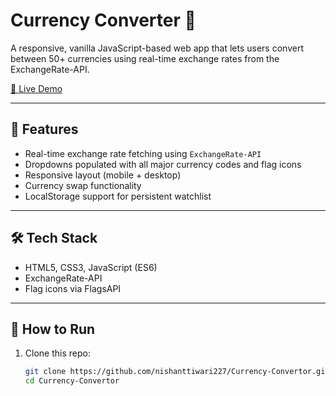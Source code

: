 # Currency Converter 💱

A responsive, vanilla JavaScript-based web app that lets users convert between 50+ currencies using real-time exchange rates from the ExchangeRate-API.

[🔗 Live Demo](https://nishanttiwari227.github.io/Currency-Converter/)

---

## 🚀 Features

- Real-time exchange rate fetching using `ExchangeRate-API`
- Dropdowns populated with all major currency codes and flag icons
- Responsive layout (mobile + desktop)
- Currency swap functionality
- LocalStorage support for persistent watchlist


---

## 🛠️ Tech Stack

- HTML5, CSS3, JavaScript (ES6)
- ExchangeRate-API
- Flag icons via FlagsAPI

---

## 📂 How to Run

1. Clone this repo:
   ```bash
   git clone https://github.com/nishanttiwari227/Currency-Convertor.git
   cd Currency-Convertor
